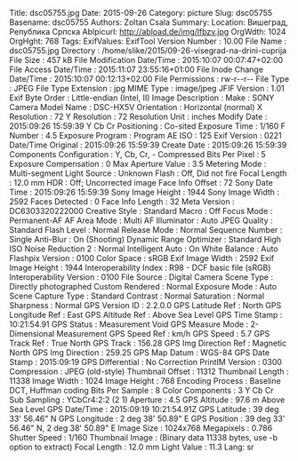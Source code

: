 Title: dsc05755.jpg
Date: 2015-09-26
Category: picture
Slug: dsc05755
Basename: dsc05755
Authors: Zoltan Csala
Summary:
Location: Вишеград, Република Српска
Ablpicurl: http://abload.de/img/lfbzv.jpg
OrgWdth: 1024
OrgHght: 768
Tags:
ExifValues: ExifTool Version Number : 10.00
            File Name : dsc05755.jpg
            Directory : /home/slike/2015/09-26-visegrad-na-drini-cuprija
            File Size : 457 kB
            File Modification Date/Time : 2015:10:07 00:07:47+02:00
            File Access Date/Time : 2015:11:07 23:55:16+01:00
            File Inode Change Date/Time : 2015:10:07 00:12:13+02:00
            File Permissions : rw-r--r--
            File Type : JPEG
            File Type Extension : jpg
            MIME Type : image/jpeg
            JFIF Version : 1.01
            Exif Byte Order : Little-endian (Intel, II)
            Image Description :
            Make : SONY
            Camera Model Name : DSC-HX5V
            Orientation : Horizontal (normal)
            X Resolution : 72
            Y Resolution : 72
            Resolution Unit : inches
            Modify Date : 2015:09:26 15:59:39
            Y Cb Cr Positioning : Co-sited
            Exposure Time : 1/160
            F Number : 4.5
            Exposure Program : Program AE
            ISO : 125
            Exif Version : 0221
            Date/Time Original : 2015:09:26 15:59:39
            Create Date : 2015:09:26 15:59:39
            Components Configuration : Y, Cb, Cr, -
            Compressed Bits Per Pixel : 5
            Exposure Compensation : 0
            Max Aperture Value : 3.5
            Metering Mode : Multi-segment
            Light Source : Unknown
            Flash : Off, Did not fire
            Focal Length : 12.0 mm
            HDR : Off; Uncorrected image
            Face Info Offset : 72
            Sony Date Time : 2015:09:26 15:59:39
            Sony Image Height : 1944
            Sony Image Width : 2592
            Faces Detected : 0
            Face Info Length : 32
            Meta Version : DC6303320222000
            Creative Style : Standard
            Macro : Off
            Focus Mode : Permanent-AF
            AF Area Mode : Multi
            AF Illuminator : Auto
            JPEG Quality : Standard
            Flash Level : Normal
            Release Mode : Normal
            Sequence Number : Single
            Anti-Blur : On (Shooting)
            Dynamic Range Optimizer : Standard
            High ISO Noise Reduction 2 : Normal
            Intelligent Auto : On
            White Balance : Auto
            Flashpix Version : 0100
            Color Space : sRGB
            Exif Image Width : 2592
            Exif Image Height : 1944
            Interoperability Index : R98 - DCF basic file (sRGB)
            Interoperability Version : 0100
            File Source : Digital Camera
            Scene Type : Directly photographed
            Custom Rendered : Normal
            Exposure Mode : Auto
            Scene Capture Type : Standard
            Contrast : Normal
            Saturation : Normal
            Sharpness : Normal
            GPS Version ID : 2.2.0.0
            GPS Latitude Ref : North
            GPS Longitude Ref : East
            GPS Altitude Ref : Above Sea Level
            GPS Time Stamp : 10:21:54.91
            GPS Status : Measurement Void
            GPS Measure Mode : 2-Dimensional Measurement
            GPS Speed Ref : km/h
            GPS Speed : 5.7
            GPS Track Ref : True North
            GPS Track : 156.28
            GPS Img Direction Ref : Magnetic North
            GPS Img Direction : 259.25
            GPS Map Datum : WGS-84
            GPS Date Stamp : 2015:09:19
            GPS Differential : No Correction
            PrintIM Version : 0300
            Compression : JPEG (old-style)
            Thumbnail Offset : 11312
            Thumbnail Length : 11338
            Image Width : 1024
            Image Height : 768
            Encoding Process : Baseline DCT, Huffman coding
            Bits Per Sample : 8
            Color Components : 3
            Y Cb Cr Sub Sampling : YCbCr4:2:2 (2 1)
            Aperture : 4.5
            GPS Altitude : 97.6 m Above Sea Level
            GPS Date/Time : 2015:09:19 10:21:54.91Z
            GPS Latitude : 39 deg 33' 56.46" N
            GPS Longitude : 2 deg 38' 50.89" E
            GPS Position : 39 deg 33' 56.46" N, 2 deg 38' 50.89" E
            Image Size : 1024x768
            Megapixels : 0.786
            Shutter Speed : 1/160
            Thumbnail Image : (Binary data 11338 bytes, use -b option to extract)
            Focal Length : 12.0 mm
            Light Value : 11.3
Lang: sr

